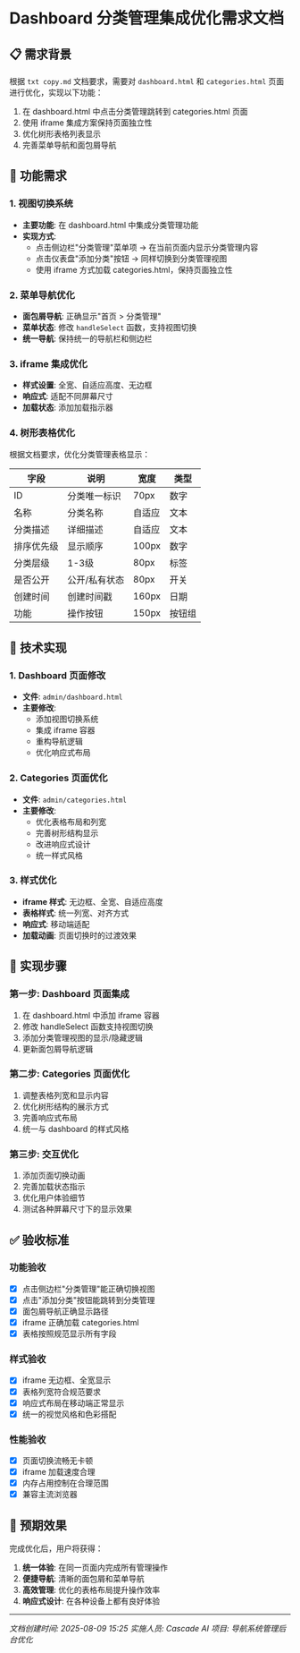 # Dashboard 分类管理集成优化需求文档

## 📋 需求背景
根据 `txt copy.md` 文档要求，需要对 `dashboard.html` 和 `categories.html` 页面进行优化，实现以下功能：
1. 在 dashboard.html 中点击分类管理跳转到 categories.html 页面
2. 使用 iframe 集成方案保持页面独立性
3. 优化树形表格列表显示
4. 完善菜单导航和面包屑导航

## 🎯 功能需求

### 1. 视图切换系统
- **主要功能**: 在 dashboard.html 中集成分类管理功能
- **实现方式**: 
  - 点击侧边栏"分类管理"菜单项 → 在当前页面内显示分类管理内容
  - 点击仪表盘"添加分类"按钮 → 同样切换到分类管理视图
  - 使用 iframe 方式加载 categories.html，保持页面独立性

### 2. 菜单导航优化
- **面包屑导航**: 正确显示"首页 > 分类管理"
- **菜单状态**: 修改 `handleSelect` 函数，支持视图切换
- **统一导航**: 保持统一的导航栏和侧边栏

### 3. iframe 集成优化
- **样式设置**: 全宽、自适应高度、无边框
- **响应式**: 适配不同屏幕尺寸
- **加载状态**: 添加加载指示器

### 4. 树形表格优化
根据文档要求，优化分类管理表格显示：

| 字段 | 说明 | 宽度 | 类型 |
|------|------|------|------|
| ID | 分类唯一标识 | 70px | 数字 |
| 名称 | 分类名称 | 自适应 | 文本 |
| 分类描述 | 详细描述 | 自适应 | 文本 |
| 排序优先级 | 显示顺序 | 100px | 数字 |
| 分类层级 | 1-3级 | 80px | 标签 |
| 是否公开 | 公开/私有状态 | 80px | 开关 |
| 创建时间 | 创建时间戳 | 160px | 日期 |
| 功能 | 操作按钮 | 150px | 按钮组 |

## 🔧 技术实现

### 1. Dashboard 页面修改
- **文件**: `admin/dashboard.html`
- **主要修改**:
  - 添加视图切换系统
  - 集成 iframe 容器
  - 重构导航逻辑
  - 优化响应式布局

### 2. Categories 页面优化
- **文件**: `admin/categories.html`
- **主要修改**:
  - 优化表格布局和列宽
  - 完善树形结构显示
  - 改进响应式设计
  - 统一样式风格

### 3. 样式优化
- **iframe 样式**: 无边框、全宽、自适应高度
- **表格样式**: 统一列宽、对齐方式
- **响应式**: 移动端适配
- **加载动画**: 页面切换时的过渡效果

## 📝 实现步骤

### 第一步: Dashboard 页面集成
1. 在 dashboard.html 中添加 iframe 容器
2. 修改 handleSelect 函数支持视图切换
3. 添加分类管理视图的显示/隐藏逻辑
4. 更新面包屑导航逻辑

### 第二步: Categories 页面优化
1. 调整表格列宽和显示内容
2. 优化树形结构的展示方式
3. 完善响应式布局
4. 统一与 dashboard 的样式风格

### 第三步: 交互优化
1. 添加页面切换动画
2. 完善加载状态指示
3. 优化用户体验细节
4. 测试各种屏幕尺寸下的显示效果

## ✅ 验收标准

### 功能验收
- [x] 点击侧边栏"分类管理"能正确切换视图
- [x] 点击"添加分类"按钮能跳转到分类管理
- [x] 面包屑导航正确显示路径
- [x] iframe 正确加载 categories.html
- [x] 表格按照规范显示所有字段

### 样式验收
- [x] iframe 无边框、全宽显示
- [x] 表格列宽符合规范要求
- [x] 响应式布局在移动端正常显示
- [x] 统一的视觉风格和色彩搭配

### 性能验收
- [x] 页面切换流畅无卡顿
- [x] iframe 加载速度合理
- [x] 内存占用控制在合理范围
- [x] 兼容主流浏览器

## 🚀 预期效果

完成优化后，用户将获得：
1. **统一体验**: 在同一页面内完成所有管理操作
2. **便捷导航**: 清晰的面包屑和菜单导航
3. **高效管理**: 优化的表格布局提升操作效率
4. **响应式设计**: 在各种设备上都有良好体验

---
*文档创建时间: 2025-08-09 15:25*
*实施人员: Cascade AI*
*项目: 导航系统管理后台优化*
